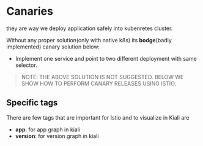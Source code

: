 # Canaries

they are way we deploy application safely into kubenretes cluster.

Without any proper solution(only with native k8s) its **bodge**(badly implemented) canary solution below:

- Implement one service and point to two different deployment with same selector.

>NOTE: THE ABOVE SOLUTION IS NOT SUGGESTED. BELOW WE SHOW HOW TO PERFORM CANARY RELEASES USING ISTIO.

## Specific tags

There are few tags that are important for Istio and to visualize in Kiali are

- **app**: for app graph in kiali
- **version**: for version graph in kiali